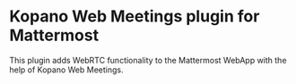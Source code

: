 # Kopano Web Meetings plugin for Mattermost

This plugin adds WebRTC functionality to the Mattermost WebApp with the help
of Kopano Web Meetings.
